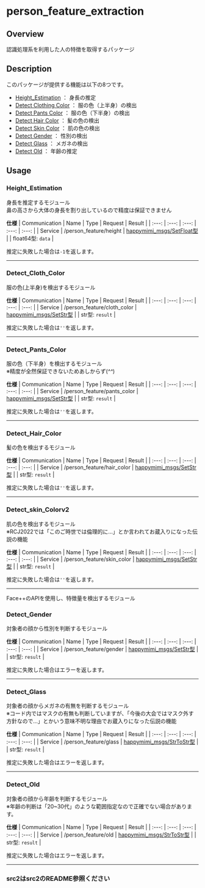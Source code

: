 # person_feature_extraction
## Overview
認識処理系を利用した人の特徴を取得するパッケージ  


## Description
このパッケージが提供する機能は以下の8つです。
- [Height_Estimation](https://github.com/KIT-Happy-Robot/happymimi_recognition/tree/master/person_feature_extraction#height_estimation) ： 身長の推定
- [Detect Clothing Color](https://github.com/KIT-Happy-Robot/happymimi_recognition/tree/master/person_feature_extraction#detect_clothing_color) ： 服の色（上半身）の検出
- [Detect Pants Color](https://github.com/KIT-Happy-Robot/happymimi_recognition/tree/master/person_feature_extraction#detect_pants_color) ： 服の色（下半身）の検出
- [Detect Hair Color](https://github.com/KIT-Happy-Robot/happymimi_recognition/tree/master/person_feature_extraction#detect_hair_color) ： 髪の色の検出
- [Detect Skin Color](https://github.com/KIT-Happy-Robot/happymimi_recognition/tree/master/person_feature_extraction#detect_skin_colorv2) ： 肌の色の検出
- [Detect Gender](https://github.com/KIT-Happy-Robot/happymimi_recognition/tree/master/person_feature_extraction#detect_gender) ： 性別の検出
- [Detect Glass](https://github.com/KIT-Happy-Robot/happymimi_recognition/tree/master/person_feature_extraction#detect_glass) ： メガネの検出
- [Detect Old](https://github.com/KIT-Happy-Robot/happymimi_recognition/tree/master/person_feature_extraction#detect_old) ： 年齢の推定


## Usage
### Height_Estimation
身長を推定するモジュール  
鼻の高さから大体の身長を割り出しているので精度は保証できません  
  
**仕様**
| Communication | Name | Type | Request | Result |
| :---: | :---: | :---: | :---: | :---: |
| Service | /person_feature/height | [happymimi_msgs/SetFloat型](https://github.com/KIT-Happy-Robot/happymimi_robot/blob/develop/happymimi_msgs/srv/SetFloat.srv) |  | float64型: `data` |
  
推定に失敗した場合は`-1`を返します。  
  
---  
### Detect_Cloth_Color
服の色(上半身)を検出するモジュール  
  
**仕様**
| Communication | Name | Type | Request | Result |
| :---: | :---: | :---: | :---: | :---: |
| Service | /person_feature/cloth_color | [happymimi_msgs/SetStr型](https://github.com/KIT-Happy-Robot/happymimi_robot/blob/develop/happymimi_msgs/srv/SetStr.srv) |  | str型: `result` |
  
推定に失敗した場合は`''`を返します。  
  
--- 
### Detect_Pants_Color
服の色（下半身）を検出するモジュール  
※精度が全然保証できないためあしからず(*^^*)

**仕様**
| Communication | Name | Type | Request | Result |
| :---: | :---: | :---: | :---: | :---: |
| Service | /person_feature/pants_color | [happymimi_msgs/SetStr型](https://github.com/KIT-Happy-Robot/happymimi_robot/blob/develop/happymimi_msgs/srv/SetStr.srv) |  | str型: `result` |
  
推定に失敗した場合は`''`を返します。  
  
--- 
### Detect_Hair_Color
髪の色を検出するモジュール  
  
**仕様**
| Communication | Name | Type | Request | Result |
| :---: | :---: | :---: | :---: | :---: |
| Service | /person_feature/hair_color | [happymimi_msgs/SetStr型](https://github.com/KIT-Happy-Robot/happymimi_robot/blob/develop/happymimi_msgs/srv/SetStr.srv) |  | str型: `result` |
  
推定に失敗した場合は`''`を返します。  
  
---
### Detect_skin_Colorv2
肌の色を検出するモジュール  
※RCJ2022では「このご時世では倫理的に...」とか言われてお蔵入りになった伝説の機能
  
**仕様**
| Communication | Name | Type | Request | Result |
| :---: | :---: | :---: | :---: | :---: |
| Service | /person_feature/skin_color | [happymimi_msgs/SetStr型](https://github.com/KIT-Happy-Robot/happymimi_robot/blob/develop/happymimi_msgs/srv/SetStr.srv) |  | str型: `result` |
  
推定に失敗した場合は`''`を返します。  
  
---
Face++のAPIを使用し、特徴量を検出するモジュール
### Detect_Gender
対象者の顔から性別を判断するモジュール  
  
**仕様**
| Communication | Name | Type | Request | Result |
| :---: | :---: | :---: | :---: | :---: |
| Service | /person_feature/gender | [happymimi_msgs/SetStr型](https://github.com/KIT-Happy-Robot/happymimi_robot/blob/develop/happymimi_msgs/srv/SetStr.srv) |  | str型: `result` |
  
推定に失敗した場合はエラーを返します。  
  
---  
### Detect_Glass
対象者の顔からメガネの有無を判断するモジュール  
※コード内ではマスクの有無も判断していますが、「今後の大会ではマスク外す方針なので...」とかいう意味不明な理由でお蔵入りになった伝説の機能

**仕様**
| Communication | Name | Type | Request | Result |
| :---: | :---: | :---: | :---: | :---: |
| Service | /person_feature/glass | [happymimi_msgs/StrToStr型](https://github.com/KIT-Happy-Robot/happymimi_robot/blob/develop/happymimi_msgs/srv/StrToStr.srv) |  | str型: `result` |
  
推定に失敗した場合はエラーを返します。  
  
---  
### Detect_Old
対象者の顔から年齢を判断するモジュール  
※年齢の判断は「20~30代」のような範囲指定なので正確でない場合があります。 

**仕様**
| Communication | Name | Type | Request | Result |
| :---: | :---: | :---: | :---: | :---: |
| Service | /person_feature/old | [happymimi_msgs/StrToStr型](https://github.com/KIT-Happy-Robot/happymimi_robot/blob/develop/happymimi_msgs/srv/StrToStr.srv) |  | str型: `result` |
  
推定に失敗した場合はエラーを返します。  
  
---  

### src2はsrc2のREADME参照ください
